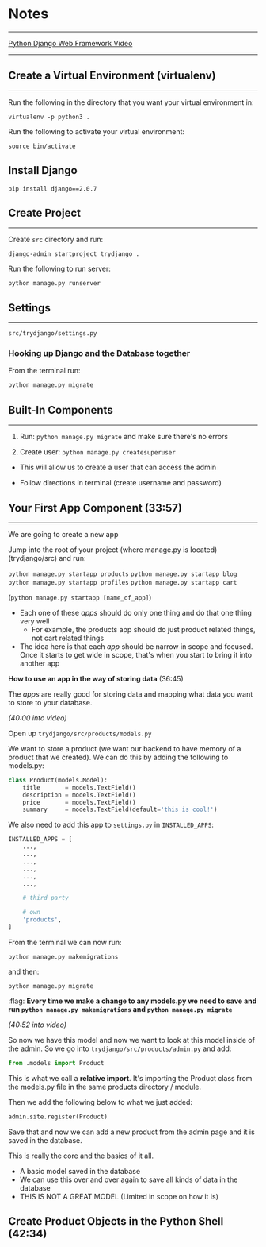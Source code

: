 # Notes

---

[Python Django Web Framework Video](https://www.freecodecamp.org/news/python-django-course/)

---

## Create a Virtual Environment (virtualenv)

---

Run the following in the directory that you want your virtual environment in:

`virtualenv -p python3 .`

Run the following to activate your virtual environment:

`source bin/activate`

## Install Django

`pip install django==2.0.7`

## Create Project

---

Create `src` directory and run:

`django-admin startproject trydjango .`

Run the following to run server:

`python manage.py runserver`

## Settings

---

`src/trydjango/settings.py`

### Hooking up Django and the Database together

From the terminal run:

```python
python manage.py migrate
```

## Built-In Components

---

1. Run: `python manage.py migrate` and make sure there's no errors

2. Create user: `python manage.py createsuperuser`

- This will allow us to create a user that can access the admin

- Follow directions in terminal (create username and password)

## Your First App Component (33:57)

---

We are going to create a new app

Jump into the root of your project (where manage.py is located) (trydjango/src) and run:

`python manage.py startapp products`
`python manage.py startapp blog`
`python manage.py startapp profiles`
`python manage.py startapp cart`

(`python manage.py startapp [name_of_app]`)

- Each one of these _apps_ should do only one thing and do that one thing very well
  - For example, the products app should do just product related things, not cart related things
- The idea here is that each _app_ should be narrow in scope and focused. Once it starts to get wide in scope, that's when you start to bring it into another app

**How to use an app in the way of storing data** (36:45)

The _apps_ are really good for storing data and mapping what data you want to store to your database.

_(40:00 into video)_

Open up `trydjango/src/products/models.py`

We want to store a product (we want our backend to have memory of a product that we created). We can do this by adding the following to models.py:

```python
class Product(models.Model):
    title       = models.TextField()
    description = models.TextField()
    price       = models.TextField()
    summary     = models.TextField(default='this is cool!')
```

We also need to add this app to `settings.py` in `INSTALLED_APPS`:

```python
INSTALLED_APPS = [
    ...,
    ...,
    ...,
    ...,
    ...,
    ...,

    # third party

    # own
    'products',
]
```

From the terminal we can now run:

`python manage.py makemigrations`

and then:

`python manage.py migrate`

:flag: **Every time we make a change to any models.py we need to save and run `python manage.py makemigrations` and `python manage.py migrate`**

_(40:52 into video)_

So now we have this model and now we want to look at this model inside of the admin. So we go into `trydjango/src/products/admin.py` and add:

```python
from .models import Product
```

This is what we call a **relative import**. It's importing the Product class from the models.py file in the same products directory / module.

Then we add the following below to what we just added:

```python
admin.site.register(Product)
```

Save that and now we can add a new product from the admin page and it is saved in the database.

This is really the core and the basics of it all.

- A basic model saved in the database
- We can use this over and over again to save all kinds of data in the database
- THIS IS NOT A GREAT MODEL (Limited in scope on how it is)

## Create Product Objects in the Python Shell (42:34)
